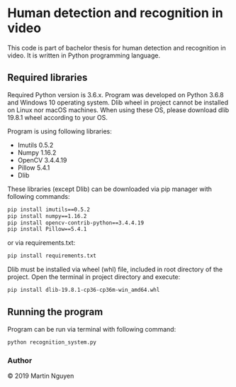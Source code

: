 # Human detection and recognition in video

This code is part of bachelor thesis for human detection and recognition 
in video. It is written in Python programming language. 

## Required libraries

Required Python version is 3.6.x. Program was developed on Python 3.6.8 and
Windows 10 operating system. Dlib wheel in project cannot be installed on 
Linux nor macOS machines. When using these OS, please download dlib 19.8.1 
wheel according to your OS.

Program is using following libraries:
* Imutils 0.5.2
* Numpy 1.16.2
* OpenCV 3.4.4.19
* Pillow 5.4.1
* Dlib

These libraries (except Dlib) can be downloaded via pip manager with
following commands:

```bash
pip install imutils==0.5.2
pip install numpy==1.16.2
pip install opencv-contrib-python==3.4.4.19
pip install Pillow==5.4.1
```

or via requirements.txt:
```bash
pip install requirements.txt
```

Dlib must be installed via wheel (whl) file, included in root directory
of the project. Open the terminal in project directory and execute:

```bash
pip install dlib-19.8.1-cp36-cp36m-win_amd64.whl
```

## Running the program

Program can be run via terminal with following command:

```bash
python recognition_system.py
```

### Author

© 2019 Martin Nguyen